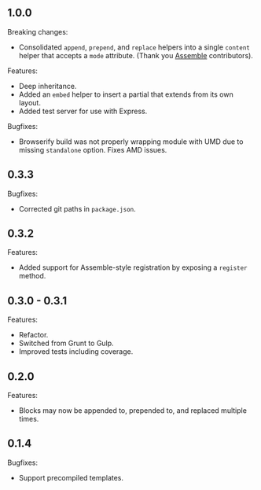 ## 1.0.0

Breaking changes:

- Consolidated `append`, `prepend`, and `replace` helpers into a single `content` helper that accepts a `mode` attribute. (Thank you [Assemble](https://github.com/assemble/handlebars-helpers/blob/master/lib/helpers/helpers-layouts.js#L86) contributors).

Features:

- Deep inheritance.
- Added an `embed` helper to insert a partial that extends from its own layout.
- Added test server for use with Express.

Bugfixes:

- Browserify build was not properly wrapping module with UMD due to missing `standalone` option. Fixes AMD issues.

## 0.3.3

Bugfixes:

- Corrected git paths in `package.json`.

## 0.3.2

Features:

- Added support for Assemble-style registration by exposing a `register` method.

## 0.3.0 - 0.3.1

Features:

- Refactor.
- Switched from Grunt to Gulp.
- Improved tests including coverage.

## 0.2.0

Features:

- Blocks may now be appended to, prepended to, and replaced multiple times.

## 0.1.4

Bugfixes:

- Support precompiled templates.

